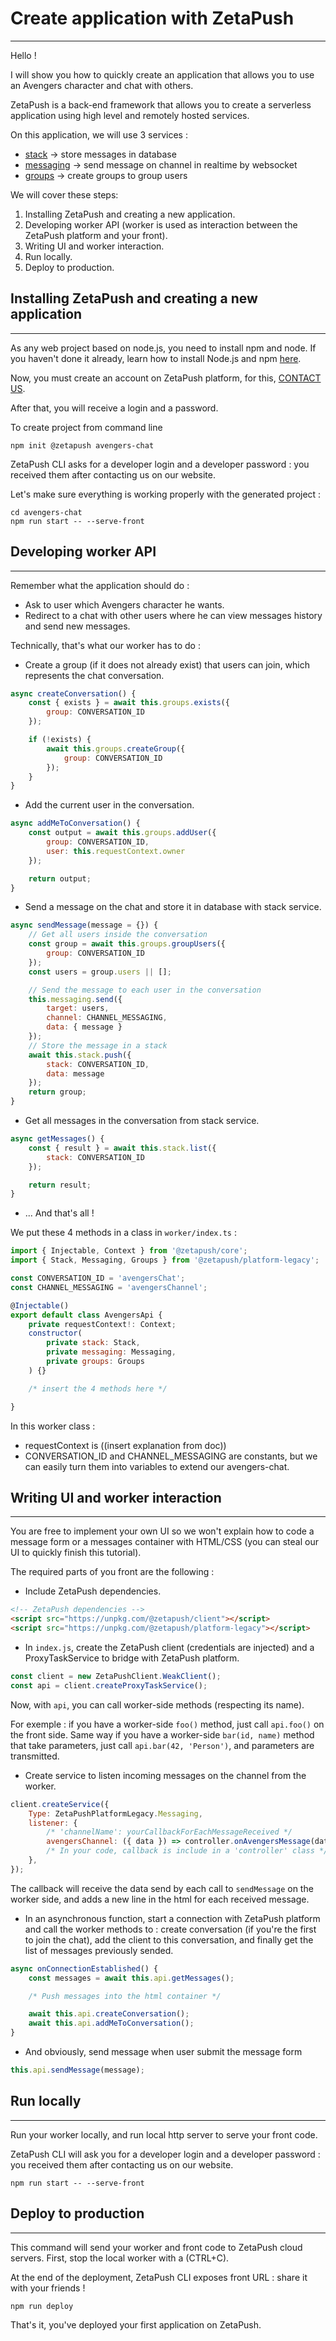 # Create application with ZetaPush
-------------------------------------------------------------------------------

Hello !

I will show you how to quickly create an application that allows you to use an Avengers character and chat with others.

ZetaPush is a back-end framework that allows you to create a serverless application using high level and remotely hosted services.

On this application, we will use 3 services :

 - [stack](https://doc.zetapush.com/#_stack) &rarr; store messages in database
 - [messaging](https://doc.zetapush.com/#_messaging) &rarr; send message on channel in realtime by websocket
 - [groups](https://doc.zetapush.com/#_groups) &rarr; create groups to group users

We will cover these steps:

1. Installing ZetaPush and creating a new application.
2. Developing worker API (worker is used as interaction between the ZetaPush platform and your front).
3. Writing UI and worker interaction.
4. Run locally.
5. Deploy to production.

## Installing ZetaPush and creating a new application
-------------------------------------------------------------------------------

As any web project based on node.js, you need to install npm and node.
If you haven't done it already, learn how to install Node.js and npm [here](https://www.npmjs.com/get-npm).

Now, you must create an account on ZetaPush platform, for this,
[CONTACT US](https://www.zetapush.com/sign-up-for-a-free-trial).

After that, you will receive a login and a password.

To create project from command line
```console
npm init @zetapush avengers-chat
```

ZetaPush CLI asks for a developer login and a developer password : you received them after contacting us on our website.

Let's make sure everything is working properly with the generated project :

```console
cd avengers-chat
npm run start -- --serve-front
```

## Developing worker API
-------------------------------------------------------------------------------

Remember what the application should do :

- Ask to user which Avengers character he wants.
- Redirect to a chat with other users where he can view messages history and send new messages.

Technically, that's what our worker has to do :

- Create a group (if it does not already exist) that users can join, which represents the chat conversation.

```js
async createConversation() {
    const { exists } = await this.groups.exists({
        group: CONVERSATION_ID
    });

    if (!exists) {
        await this.groups.createGroup({
            group: CONVERSATION_ID
        });
    }
}
```

- Add the current user in the conversation.

```js
async addMeToConversation() {
    const output = await this.groups.addUser({
        group: CONVERSATION_ID,
        user: this.requestContext.owner
    });

    return output;
}
```

- Send a message on the chat and store it in database with stack service.

```js
async sendMessage(message = {}) {
    // Get all users inside the conversation
    const group = await this.groups.groupUsers({
        group: CONVERSATION_ID
    });
    const users = group.users || [];

    // Send the message to each user in the conversation
    this.messaging.send({
        target: users,
        channel: CHANNEL_MESSAGING,
        data: { message }
    });
    // Store the message in a stack
    await this.stack.push({
        stack: CONVERSATION_ID,
        data: message
    });
    return group;
}
```

- Get all messages in the conversation from stack service.

```js
async getMessages() {
    const { result } = await this.stack.list({
        stack: CONVERSATION_ID
    });

    return result;
}
```

- ... And that's all !

We put these 4 methods in a class in `worker/index.ts` :

```js
import { Injectable, Context } from '@zetapush/core';
import { Stack, Messaging, Groups } from '@zetapush/platform-legacy';

const CONVERSATION_ID = 'avengersChat';
const CHANNEL_MESSAGING = 'avengersChannel';

@Injectable()
export default class AvengersApi {
    private requestContext!: Context;
    constructor(
        private stack: Stack,
        private messaging: Messaging,
        private groups: Groups
    ) {}

    /* insert the 4 methods here */

}
```

In this worker class :

- requestContext is ((insert explanation from doc))
- CONVERSATION_ID and CHANNEL_MESSAGING are constants, but we can easily turn them into variables to extend our avengers-chat.

## Writing UI and worker interaction
-------------------------------------------------------------------------------

You are free to implement your own UI so we won't explain how to code a message form or a messages container with HTML/CSS (you can steal our UI to quickly finish this tutorial).

The required parts of you front are the following :

- Include ZetaPush dependencies.

```html
<!-- ZetaPush dependencies -->
<script src="https://unpkg.com/@zetapush/client"></script>
<script src="https://unpkg.com/@zetapush/platform-legacy"></script>
```

- In `index.js`, create the ZetaPush client (credentials are injected) and a ProxyTaskService to bridge with ZetaPush platform.

```js
const client = new ZetaPushClient.WeakClient();
const api = client.createProxyTaskService();
```
Now, with `api`, you can call worker-side methods (respecting its name).

For exemple : if you have a worker-side `foo()` method, just call `api.foo()` on the front side. Same way if you have a worker-side `bar(id, name)` method that take parameters, just call `api.bar(42, 'Person')`, and parameters are transmitted.

- Create service to listen incoming messages on the channel from the worker.

```js
client.createService({
    Type: ZetaPushPlatformLegacy.Messaging,
    listener: {
        /* 'channelName': yourCallbackForEachMessageReceived */
        avengersChannel: ({ data }) => controller.onAvengersMessage(data)
        /* In your code, callback is include in a 'controller' class */
    },
});
```

The callback will receive the data send by each call to `sendMessage` on the worker side, and adds a new line in the html for each received message.

- In an asynchronous function, start a connection with ZetaPush platform and call the worker methods to : create conversation (if you're the first to join the chat), add the client to this conversation, and finally get the list of messages previously sended.

```js
async onConnectionEstablished() {
    const messages = await this.api.getMessages();

    /* Push messages into the html container */

    await this.api.createConversation();
    await this.api.addMeToConversation();
}
```

- And obviously, send message when user submit the message form

```js
this.api.sendMessage(message);
```

## Run locally
-------------------------------------------------------------------------------

Run your worker locally, and run local http server to serve your front code.

ZetaPush CLI will ask you for a developer login and a developer password : you received them after contacting us on our website.

```console
npm run start -- --serve-front
```

## Deploy to production
-------------------------------------------------------------------------------

This command will send your worker and front code to ZetaPush cloud servers.
First, stop the local worker with a (CTRL+C).

At the end of the deployment, ZetaPush CLI exposes front URL : share it with your friends !

```console
npm run deploy
```

That's it, you've deployed your first application on ZetaPush.